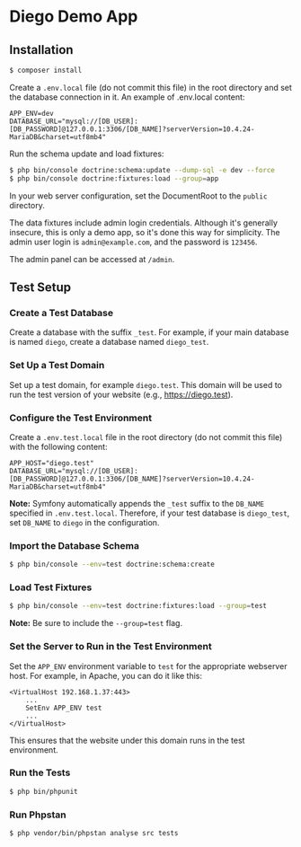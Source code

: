 # Diego Demo App 

## Installation

```bash
$ composer install
```

Create a `.env.local` file (do not commit this file) in the root directory and set the database connection in it. An example of .env.local content:

```
APP_ENV=dev
DATABASE_URL="mysql://[DB_USER]:[DB_PASSWORD]@127.0.0.1:3306/[DB_NAME]?serverVersion=10.4.24-MariaDB&charset=utf8mb4"
```

Run the schema update and load fixtures:
```bash
$ php bin/console doctrine:schema:update --dump-sql -e dev --force
$ php bin/console doctrine:fixtures:load --group=app
```

In your web server configuration, set the DocumentRoot to the `public` directory.

The data fixtures include admin login credentials. Although it's generally insecure, this is only a demo app, so it's done this way for simplicity. The admin user login is `admin@example.com`, and the password is `123456`.

The admin panel can be accessed at `/admin`.

## Test Setup

### Create a Test Database
Create a database with the suffix `_test`. For example, if your main database is named `diego`, create a database named `diego_test`.

### Set Up a Test Domain
Set up a test domain, for example `diego.test`. This domain will be used to run the test version of your website (e.g., https://diego.test).

### Configure the Test Environment
Create a `.env.test.local` file in the root directory (do not commit this file) with the following content:

```
APP_HOST="diego.test"
DATABASE_URL="mysql://[DB_USER]:[DB_PASSWORD]@127.0.0.1:3306/[DB_NAME]?serverVersion=10.4.24-MariaDB&charset=utf8mb4"
```

**Note:** Symfony automatically appends the `_test` suffix to the `DB_NAME` specified in `.env.test.local`. Therefore, if your test database is `diego_test`, set `DB_NAME` to `diego` in the configuration.

### Import the Database Schema
```bash
$ php bin/console --env=test doctrine:schema:create
```

### Load Test Fixtures
```bash
$ php bin/console --env=test doctrine:fixtures:load --group=test
```
**Note:** Be sure to include the `--group=test` flag.

### Set the Server to Run in the Test Environment
Set the `APP_ENV` environment variable to `test` for the appropriate webserver host. For example, in Apache, you can do it like this:
```apacheconf
<VirtualHost 192.168.1.37:443>
    ...
    SetEnv APP_ENV test
    ...
</VirtualHost>
```

This ensures that the website under this domain runs in the test environment.

### Run the Tests
```bash
$ php bin/phpunit
```

### Run Phpstan
```bash
$ php vendor/bin/phpstan analyse src tests
```